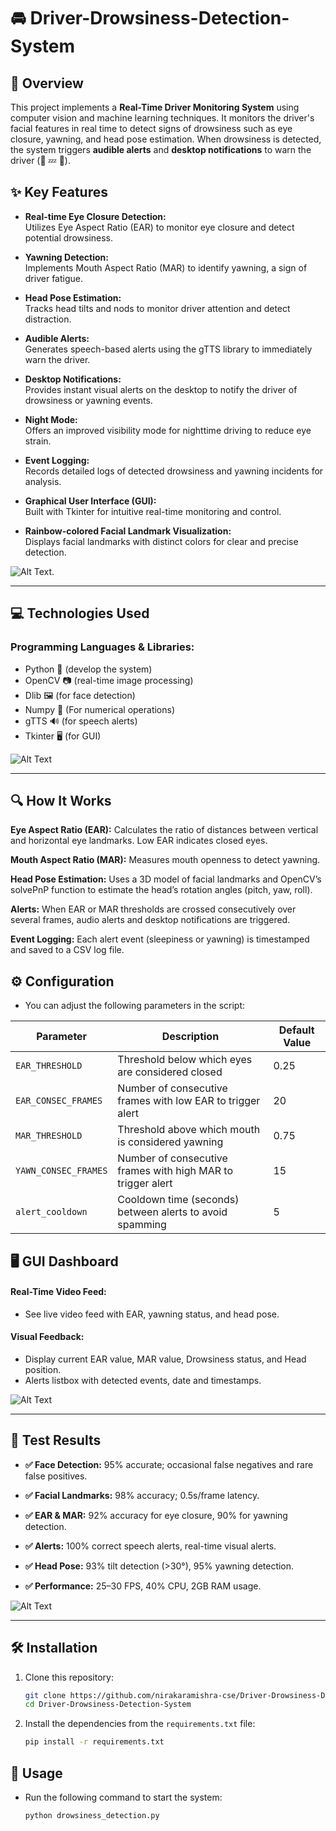 # 🚘 Driver-Drowsiness-Detection-System


## 📝 Overview

This project implements a **Real-Time Driver Monitoring System** using computer vision and machine learning techniques. It monitors the driver's facial features in real time to detect signs of drowsiness such as eye closure, yawning, and head pose estimation. When drowsiness is detected, the system triggers **audible alerts** and **desktop notifications** to warn the driver (🚗 💤 🔔).


## ✨ Key Features 

- **Real-time Eye Closure Detection:**  
  Utilizes Eye Aspect Ratio (EAR) to monitor eye closure and detect potential drowsiness.

- **Yawning Detection:**  
  Implements Mouth Aspect Ratio (MAR) to identify yawning, a sign of driver fatigue.

- **Head Pose Estimation:**  
  Tracks head tilts and nods to monitor driver attention and detect distraction.

- **Audible Alerts:**  
  Generates speech-based alerts using the gTTS library to immediately warn the driver.

- **Desktop Notifications:**  
  Provides instant visual alerts on the desktop to notify the driver of drowsiness or yawning events.

- **Night Mode:**  
  Offers an improved visibility mode for nighttime driving to reduce eye strain.

- **Event Logging:**  
  Records detailed logs of detected drowsiness and yawning incidents for analysis.

- **Graphical User Interface (GUI):**  
  Built with Tkinter for intuitive real-time monitoring and control.

- **Rainbow-colored Facial Landmark Visualization:**  
  Displays facial landmarks with distinct colors for clear and precise detection.


![Alt Text](https://github.com/nirakaramishra-cse/Driver-Drowsiness-Detection-System/blob/3fae871cc184f57e0d3cf1f26066d78c7103b192/Key%20Features.png).

---


## 💻 Technologies Used

### Programming Languages & Libraries:
- Python 🐍 (develop the system)
- OpenCV 📷 (real-time image processing)
- Dlib 🖼️ (for face detection)
- Numpy 🔢 (For numerical operations)
- gTTS 🔊 (for speech alerts)
- Tkinter 🖥️ (for GUI)


![Alt Text](https://github.com/nirakaramishra-cse/Driver-Drowsiness-Detection-System/blob/3fae871cc184f57e0d3cf1f26066d78c7103b192/Technologies.png)

---


## 🔍 How It Works

**Eye Aspect Ratio (EAR):**
Calculates the ratio of distances between vertical and horizontal eye landmarks. Low EAR indicates closed eyes.

**Mouth Aspect Ratio (MAR):**
Measures mouth openness to detect yawning.

**Head Pose Estimation:**
Uses a 3D model of facial landmarks and OpenCV’s solvePnP function to estimate the head’s rotation angles (pitch, yaw, roll).

**Alerts:**
When EAR or MAR thresholds are crossed consecutively over several frames, audio alerts and desktop notifications are triggered.

**Event Logging:**
Each alert event (sleepiness or yawning) is timestamped and saved to a CSV log file.


## ⚙️ Configuration

- You can adjust the following parameters in the script:
  
| Parameter            | Description                                                 | Default Value |
| -------------------- | ----------------------------------------------------------- | ------------- |
| `EAR_THRESHOLD`      | Threshold below which eyes are considered closed            | 0.25          |
| `EAR_CONSEC_FRAMES`  | Number of consecutive frames with low EAR to trigger alert  | 20            |
| `MAR_THRESHOLD`      | Threshold above which mouth is considered yawning           | 0.75          |
| `YAWN_CONSEC_FRAMES` | Number of consecutive frames with high MAR to trigger alert | 15            |
| `alert_cooldown`     | Cooldown time (seconds) between alerts to avoid spamming    | 5             |


## 🖥️ GUI Dashboard

#### Real-Time Video Feed:
- See live video feed with EAR, yawning status, and head pose.

#### Visual Feedback:
- Display current EAR value, MAR value, Drowsiness status, and Head position.
- Alerts listbox with detected events, date and timestamps.


![Alt Text](https://github.com/nirakaramishra-cse/Driver-Drowsiness-Detection-System/blob/3fae871cc184f57e0d3cf1f26066d78c7103b192/GUI%20Dashboard.png)

---


## 🧪 Test Results

- **✅ Face Detection:** 95% accurate; occasional false negatives and rare false positives.

- **✅ Facial Landmarks:** 98% accuracy; 0.5s/frame latency.

- **✅ EAR & MAR:** 92% accuracy for eye closure, 90% for yawning detection.

- **✅ Alerts:** 100% correct speech alerts, real-time visual alerts.

- **✅ Head Pose:** 93% tilt detection (>30°), 95% yawning detection.

- **✅ Performance:** 25–30 FPS, 40% CPU, 2GB RAM usage.


![Alt Text](https://github.com/nirakaramishra-cse/Driver-Drowsiness-Detection-System/blob/3fae871cc184f57e0d3cf1f26066d78c7103b192/Results.png)

---


## 🛠️ Installation

1. Clone this repository:
    ```bash
    git clone https://github.com/nirakaramishra-cse/Driver-Drowsiness-Detection-System.git
    cd Driver-Drowsiness-Detection-System
    ```

2. Install the dependencies from the `requirements.txt` file:
    ```bash
    pip install -r requirements.txt 
    ```


## 🚀 Usage

* Run the following command to start the system:
    ```bash
    python drowsiness_detection.py
    ```
